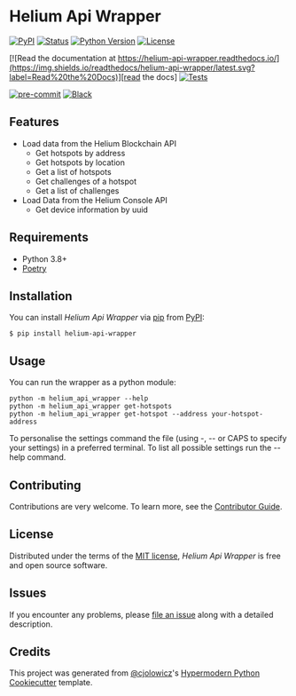 # Helium Api Wrapper

[![PyPI](https://img.shields.io/pypi/v/helium-api-wrapper.svg)][pypi_]
[![Status](https://img.shields.io/pypi/status/helium-api-wrapper.svg)][status]
[![Python Version](https://img.shields.io/pypi/pyversions/helium-api-wrapper)][python version]
[![License](https://img.shields.io/pypi/l/helium-api-wrapper)][license]

[![Read the documentation at https://helium-api-wrapper.readthedocs.io/](https://img.shields.io/readthedocs/helium-api-wrapper/latest.svg?label=Read%20the%20Docs)][read the docs]
[![Tests](https://github.com/emergotechnologies/helium-api-wrapper/workflows/Tests/badge.svg)][tests]

[![pre-commit](https://img.shields.io/badge/pre--commit-enabled-brightgreen?logo=pre-commit&logoColor=white)][pre-commit]
[![Black](https://img.shields.io/badge/code%20style-black-000000.svg)][black]

[pypi_]: https://pypi.org/project/helium-api-wrapper/
[status]: https://pypi.org/project/helium-api-wrapper/
[python version]: https://pypi.org/project/helium-api-wrapper
[read the docs]: https://helium-api-wrapper.readthedocs.io/
[tests]: https://github.com/emergotechnologies/helium-api-wrapper/actions?workflow=Tests
[pre-commit]: https://github.com/pre-commit/pre-commit
[black]: https://github.com/psf/black

## Features

- Load data from the Helium Blockchain API
  - Get hotspots by address
  - Get hotspots by location
  - Get a list of hotspots
  - Get challenges of a hotspot
  - Get a list of challenges
- Load Data from the Helium Console API
  - Get device information by uuid

## Requirements

- Python 3.8+
- [Poetry](https://python-poetry.org/)

## Installation

You can install _Helium Api Wrapper_ via [pip] from [PyPI]:

```console
$ pip install helium-api-wrapper
```

## Usage

You can run the wrapper as a python module:

```
python -m helium_api_wrapper --help
python -m helium_api_wrapper get-hotspots
python -m helium_api_wrapper get-hotspot --address your-hotspot-address
```

To personalise the settings command the file (using -, -- or CAPS to specify your settings) in a preferred terminal.
To list all possible settings run the --help command.

## Contributing

Contributions are very welcome.
To learn more, see the [Contributor Guide].

## License

Distributed under the terms of the [MIT license][license],
_Helium Api Wrapper_ is free and open source software.

## Issues

If you encounter any problems,
please [file an issue] along with a detailed description.

## Credits

This project was generated from [@cjolowicz]'s [Hypermodern Python Cookiecutter] template.

[@cjolowicz]: https://github.com/cjolowicz
[pypi]: https://pypi.org/
[hypermodern python cookiecutter]: https://github.com/cjolowicz/cookiecutter-hypermodern-python
[file an issue]: https://github.com/emergotechnologies/helium-api-wrapper/issues
[pip]: https://pip.pypa.io/

<!-- github-only -->

[license]: https://github.com/emergotechnologies/helium-api-wrapper/blob/main/LICENSE
[contributor guide]: https://github.com/emergotechnologies/helium-api-wrapper/blob/main/CONTRIBUTING.md
[command-line reference]: https://helium-api-wrapper.readthedocs.io/en/latest/usage.html
